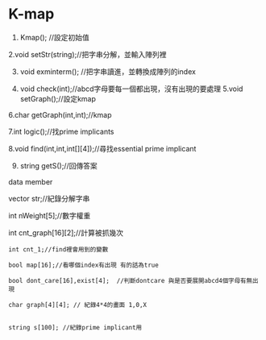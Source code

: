 # K-map
 1. Kmap();    //設定初始值 

2.void setStr(string);//把字串分解，並輸入陣列裡 

3. void exminterm();    //把字串讀進，並轉換成陣列的index 

4. void check(int);//abcd字母要每一個都出現，沒有出現的要處理 
5.void setGraph();//設定kmap 

6.char getGraph(int,int);//kmap 

7.int logic();//找prime implicants 

8.void find(int,int,int[][4]);//尋找essential prime implicant 

9.  string getS();//回傳答案 

data member

vector<string> str;//紀錄分解字串 

 int nWeight[5];//數字權重  

   int cnt_graph[16][2];//計算被抓幾次 

    int cnt_1;//find裡會用到的變數 

    bool map[16];//看哪個index有出現 有的話為true 

    bool dont_care[16],exist[4];  //判斷dontcare 與是否要展開abcd4個字母有無出現   

    char graph[4][4]; // 紀錄4*4的畫面 1,0,X
    

    string s[100]; //紀錄prime implicant用
